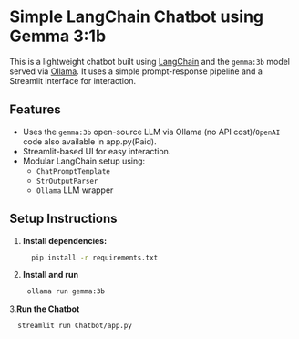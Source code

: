 # Simple LangChain Chatbot using Gemma 3:1b

This is a lightweight chatbot built using [LangChain](https://www.langchain.com/) and the `gemma:3b` model served via [Ollama](https://ollama.com). It uses a simple prompt-response pipeline and a Streamlit interface for interaction.

## Features

- Uses the `gemma:3b` open-source LLM via Ollama (no API cost)/`OpenAI` code also available in app.py(Paid).
- Streamlit-based UI for easy interaction.
- Modular LangChain setup using:
  - `ChatPromptTemplate`
  - `StrOutputParser`
  - `Ollama` LLM wrapper

## Setup Instructions

1. **Install dependencies:**
   ```bash
     pip install -r requirements.txt
2. **Install and run**
   ```bash
    ollama run gemma:3b
3.**Run the Chatbot**
  ```bash
    streamlit run Chatbot/app.py


